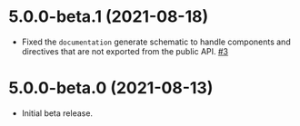 # 5.0.0-beta.1 (2021-08-18)

- Fixed the `documentation` generate schematic to handle components and directives that are not exported from the public API. [#3](https://github.com/blackbaud/skyux-sdk-documentation-schematics/pull/3)

# 5.0.0-beta.0 (2021-08-13)

- Initial beta release.

